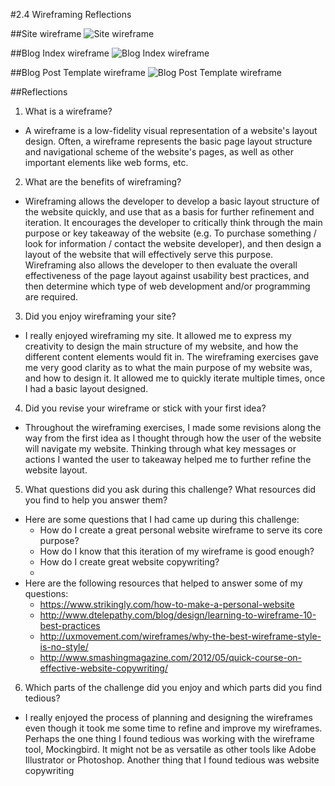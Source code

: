 #2.4 Wireframing Reflections

##Site wireframe
![Site wireframe](/ryanjho.github.io/imgs/wireframe-index.png)

##Blog Index wireframe
![Blog Index wireframe](/ryanjho.github.io/imgs/wireframe-blog-index.png)

##Blog Post Template wireframe
![Blog Post Template wireframe](/ryanjho.github.io/imgs/wireframe-blog-template.png)

##Reflections
1. What is a wireframe?
- A wireframe is a low-fidelity visual representation of a website's layout design. Often, a wireframe represents the basic page layout structure and navigational scheme of the website's pages, as well as other important elements like web forms, etc.

2. What are the benefits of wireframing?
- Wireframing allows the developer to develop a basic layout structure of the website quickly, and use that as a basis for further refinement and iteration. It encourages the developer to critically think through the main purpose or key takeaway of the website (e.g. To purchase something / look for information / contact the website developer), and then design a layout of the website that will effectively serve this purpose. Wireframing also allows the developer to then evaluate the overall effectiveness of the page layout against usability best practices, and then determine which type of web development and/or programming are required.

3. Did you enjoy wireframing your site?
- I really enjoyed wireframing my site. It allowed me to express my creativity to design the main structure of my website, and how the different content elements would fit in. The wireframing exercises gave me very good clarity as to what the main purpose of my website was, and how to design it. It allowed me to quickly iterate multiple times, once I had a basic layout designed.

4. Did you revise your wireframe or stick with your first idea?
- Throughout the wireframing exercises, I made some revisions along the way from the first idea as I thought through how the user of the website will navigate my website. Thinking through what key messages or actions I wanted the user to takeaway helped me to further refine the website layout.

5. What questions did you ask during this challenge? What resources did you find to help you answer them?
- Here are some questions that I had came up during this challenge:
  - How do I create a great personal website wireframe to serve its core purpose?
  - How do I know that this iteration of my wireframe is good enough?
  - How do I create great website copywriting? 
  - 
- Here are the following resources that helped to answer some of my questions:
  - https://www.strikingly.com/how-to-make-a-personal-website
  - http://www.dtelepathy.com/blog/design/learning-to-wireframe-10-best-practices
  - http://uxmovement.com/wireframes/why-the-best-wireframe-style-is-no-style/
  - http://www.smashingmagazine.com/2012/05/quick-course-on-effective-website-copywriting/

6. Which parts of the challenge did you enjoy and which parts did you find tedious?
- I really enjoyed the process of planning and designing the wireframes even though it took me some time to refine and improve my wireframes. Perhaps the one thing I found tedious was working with the wireframe tool, Mockingbird. It might not be as versatile as other tools like Adobe Illustrator or Photoshop. Another thing that I found tedious was website copywriting 